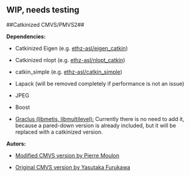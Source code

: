 ## WIP, needs testing

##Catkinized CMVS/PMVS2##

**Dependencies:**

* Catkinized Eigen (e.g. [ethz-asl/eigen_catkin](https://github.com/ethz-asl/eigen_catkin))

* Catkinized nlopt (e.g. [ethz-asl/nlopt_catkin](https://github.com/ethz-asl/nlopt))

* catkin_simple (e.g. [ethz-asl/catkin_simple](https://github.com/ethz-asl/catkin_simple))

* Lapack (will be removed completely if performance is not an issue)

* JPEG

* Boost

* [Graclus (libmetis, libmultilevel):](http://www.cs.utexas.edu/users/dml/Software/graclus.html) Currently there is no need to add it, because a pared-down version is already included, but it will be replaced with a catkinized version.



**Autors:**

* [Modified CMVS version by Pierre Moulon](https://github.com/pmoulon/CMVS-PMVS)

* [Original CMVS version by Yasutaka Furukawa](http://www.di.ens.fr/cmvs/)

